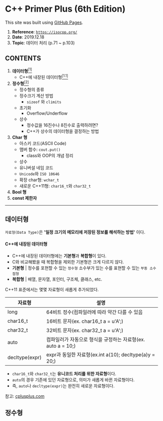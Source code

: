 # C++ Primer Plus (6th Edition)
This site was built using [GitHub Pages](https://pages.github.com/).

1. **Reference**: <a href="https://isocpp.org/" target="_blank">`https://isocpp.org/`</a>
1. **Date**: 2019.12.18
1. **Topic**: 데이터 처리 (p.71 ~ p.103)

## **CONTENTS**
1. **데이터형**<a href = "#%EB%8D%B0%EC%9D%B4%ED%84%B0%ED%98%95"><sup>[1]</sup></a>
    - C++에 내장된 데이터형<a href = "#c에-내장된-데이터형"><sup>[1.1]</sup></a>
1. **정수형**<a href = "#%EC%A0%95%EC%88%98%ED%98%95"><sup>[2]</sup></a>
    - 정수형의 종류
    - 정수크기 계산 방법
      - `sizeof` 와 `climits`
    - 초기화
      - Overflow/Underflow
    - 상수
      - 정수값을 16진수나 8진수로 출력하려면?
      - C++가 상수의 데이터형을 결정하는 방법
1. **Char 형**
    - 아스키 코드(ASCII Code)
    - 맴버 함수: ```cout.put()```
      - class와 OOP의 개념 정리
    - 상수
    - 유니버설 네임 코드
    - `Unicode`와 `ISO 10646`
    - 확장 char형: `wchar_t`
    - 새로운 C++11형: `char16_t`와 `char32_t`
 1. **Bool 형**
 1. **const 제한자**
 
   
---

**데이터형**
---
`자료형(Data Type)`은 **'일정 크기의 메모리에 저장된 정보를 해석하는 방법'** 이다.

#### C++에 내장된 데이터형

- C++에 내장된 데이터형에는 **기본형**과 **복합형**이 있다.
- C와 비교해봤을 때 복합형을 제외한 기본형은 크게 다르지 않다.
- **기본형**
| 정수를 포현할 수 있는 `정수형`
  소수부가 있는 수를 표현할 수 있는 `부동 소수점형`
- **복합형**
| 배열, 문자열, 포인터, 구조체, 클래스, etc.

C++11 표준에서는 몇몇 자료형이 새롭게 추가되었다.

| 자료형 | 설명 |
| --- | --- |
| long | 64비트 정수(컴파일러에 따라 약간 다를 수 있음 |
| char16_t | 16비트 문자(ex. char16_t a = u'A';) |
| char32_t | 32비트 문자(ex. char32_t a = u'A';) |
| auto     | 컴파일러가 자동으로 형식을 규정하는 자료형(ex. auto a = 10;) |
| decltype(expr) | expr과 동일한 자료형(ex.int a(10); decltype(a)y = 20;) |

- `char16_t`와 `char32_t`는 **유니코드 처리를 위한 자료형**이다.
- `auto`의 경우 기존에 있던 자료형으로, 의미가 새롭게 바뀐 자료형이다.
- 즉, `auto`나 `decltype(expr)`는 완전히 새로운 자료형이다. 

참고: <a href = "http://www.cplusplus.com/doc/tutorial/variables/">cplusplus.com</a>



**정수형**
---

